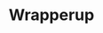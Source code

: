 ---
title: Wrapperup
github: https://github.com/Wrapperup
mode: dark
transition: 3s
archetype:
- GIF
---